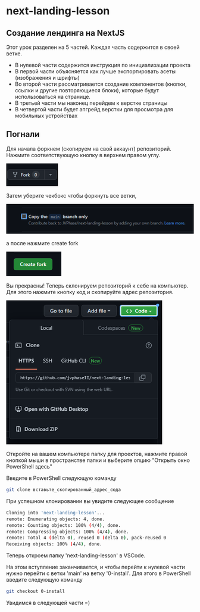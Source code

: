 # next-landing-lesson

## Создание лендинга на NextJS

Этот урок разделен на 5 частей. Каждая часть содержится в своей ветке.

- В нулевой части содержится инструкция по инициализации проекта
- В первой части объясняется как лучше экспортировать асеты (изображения и шрифты)
- Во второй части рассматривается создание компонентов (кнопки, ссылки и другие повторяющиеся блоки), которые будут использоваться на странице.
- В третьей части мы наконец перейдем к верстке страницы
- В четвертой части будет апгрейд верстки для просмотра для мобильных устройствах

## Погнали

Для начала форкнем (скопируем на свой аккаунт) репозиторий. Нажмите соответствующую кнопку в верхнем правом углу.

![кнопка форка](https://github.com/JVPhase/next-landing-lesson/raw/main/readme-images/fork.png)

Затем уберите чекбокс чтобы форкнуть все ветки,

![Уберите чекбокс со значения](https://github.com/JVPhase/next-landing-lesson/raw/main/readme-images/uncheck.png)

а после нажмите create fork

![создать форк](https://github.com/JVPhase/next-landing-lesson/raw/main/readme-images/create-fork.png)

Вы прекрасны! Теперь склонируем репозиторий к себе на компьютер. Для этого нажмите кнопку код и скопируйте адрес репозитория.

![Уберите чекбокс со значения](https://github.com/JVPhase/next-landing-lesson/raw/main/readme-images/copy-url.png)

Откройте на вашем компьютере папку для проектов, нажмите правой кнопкой мыши в пространстве папки и выберите опцию "Открыть окно PowerShell здесь"

Введите в PowerShell следующую команду

```bash
git clone вставьте_скопированный_адрес_сюда
```

При успешном клонировании вы увидите следующее сообщение

```bash
Cloning into 'next-landing-lesson'...
remote: Enumerating objects: 4, done.
remote: Counting objects: 100% (4/4), done.
remote: Compressing objects: 100% (4/4), done.
remote: Total 4 (delta 0), reused 0 (delta 0), pack-reused 0
Receiving objects: 100% (4/4), done.
```

Теперь откроем папку 'next-landing-lesson' в VSCode.

На этом вступление заканчивается, и чтобы перейти к нулевой части нужно перейти с ветки 'main' на ветку '0-install'. Для этого в PowerShell введите следующую команду

```bash
git checkout 0-install
```

Увидимся в следующей части =)
